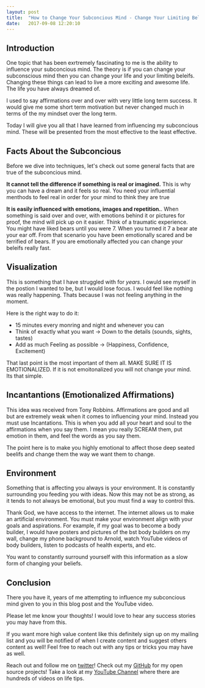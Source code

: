 ---layout: posttitle:  "How to Change Your Subconcious Mind - Change Your Limiting Beleifs"date:   2017-09-08 12:20:10 ---## IntroductionOne topic that has been exrtremely fascinating to me is the ability to influence your subconcious mind.  The theory is if you can change your subconscious mind then you can change your life and your limiting beleifs.  Changing these things can lead to live a more exciting and awesome life.  The life you have always dreamed of.

I used to say affirmations over and over with very little long term success.  It would give me some short term motivation but never changed much in terms of the my mindset over the long term.

Today I will give you all that I have learned from influencing my subconcious mind.  These will be presented from the most effective to the least effective.

## Facts About the Subconcious 

Before we dive into techniques, let's check out some general facts that are true of the subconcious mind.

**It cannot tell the difference if something is real or imagined.** This is why you can have a dream and it feels so real.  You need your influential menthods to feel real in order for your mind to think they are true

**It is easily influenced with emotions, images and repetition.**. When something is said over and over, with emotions behind it or pictures for proof, the mind will pick up on it easier.  Think of a traumatic experience.  You might have liked bears until you were 7.  When you turned it 7 a bear ate your ear off.  From that scenario you have been emotionally scared and be terrified of bears.  If you are emotionally affected you can change your beleifs really fast.
## Visualization

This is something that I have struggled with for *years*.  I owuld see myself in the postion I wanted to be, but I would lose focus.  I would feel like nothing was really happening.  Thats because I was not feeling anything in the moment.

Here is the right way to do it:
- 15 minutes every monring and night and whenever you can 
- Think of exactly what you want -> Down to the details (sounds, sights, tastes)
- Add as much Feeling as possible -> (Happiness, Confidence, Excitement)

That last point is the most important of them all.  MAKE SURE IT IS EMOTIONALIZED.  If it is not emoitonalized you will not change your mind. Its that simple. 

## Incantantions (Emotionalized Affirmations)

This idea was received from Tony Robbins.  Affirmations are good and all but are extremely weak when it comes to influencing your mind.  Instead you must use Incantations.  This is when you add all your heart and soul to the affirmations when you say them.  I mean you really SCREAM them, put emotion in them, and feel the words as you say them.  

The point here is to make you highly emotional to affect those deep seated beelifs and change them the way we want them to change.

## Environment

Something that is affecting you always is your environment.  It is constantly surrounding you feeding you with ideas.  Now this may not be as strong, as it tends to not always be emotional, but you must find a way to control this.

Thank God, we have access to the internet.  The internet allows us to make an artificial environment.  You must make your environment align with your goals and aspirations.  For example, if my goal was to become a body builder, I would have posters and pictures of the bst body builders on my wall, change my phone background to Arnold, watch YouTube videos of body builders, listen to podcasts of health experts, and etc.

You want to constantly surround yourself with this information as a slow form of changing your beliefs.
## ConclusionThere you have it, years of me attempting to influence my subconcious mind given to you in this blog post and the YouTube video.  

Please let me know your thoughts! I would love to hear any success stories you may have from this.

If you want more high value content like this definitely sign up on my mailing list and you will be notified of when I create content and suggest others content as well! Feel free to reach out with any tips or tricks you may have as well.Reach out and follow me on [twitter][twitter]!  Check out my [GitHub][github] for my open source projects! Take a look at my [YouTube Channel][youtube] where there are hundreds of videos on life tips.[github]: https://github.com/acucciniello[twitter]: https://twitter.com/antocucciniello[youtube]: https://www.youtube.com/channel/UC8icMMql5SjCaXXMvILGIUA[lawOfSuccess]: http://amzn.to/2ws7nYs[Htwfaip]: http://amzn.to/2vT2bcx[4HWW]: http://amzn.to/2x0tU0b[planner]: http://amzn.to/2vAlbS8